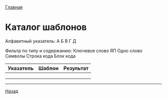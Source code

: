 [Главная](./../README.md)
# Каталог шаблонов
Алфавитный указатель:
А Б В Г Д

Фильтр по типу и содержанию:
Ключевое слово ЯП
Одно слово
Символы
Строка кода
Блок кода

| Указатель | Шаблон | Результат |
| ---- | ---- | ---- |
|  |  |  |
|  |  |  |
|  |  |  |

---

[Назад](./../README.md)